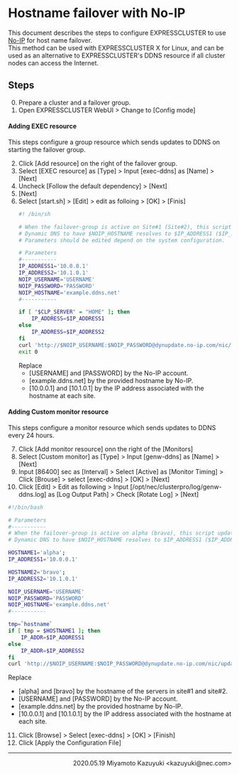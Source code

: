 # Hostname failover with No-IP

This document describes the steps to configure EXPRESSCLUSTER to use [No-IP](https://noip.com) for host name failover.  
This method can be used with EXPRESSCLUSTER X for Linux, and can be used as an alternative to EXPRESSCLUSTER's DDNS resource if all cluster nodes can access the Internet.

## Steps

0. Prepare a cluster and a failover group.
1. Open EXPRESSCLUSTER WebUI > Change to [Config mode]

#### Adding EXEC resource

This steps configure a group resource which sends updates to DDNS on starting the failover group.

2. Click [Add resource] on the right of the failover group.
3. Select [EXEC resource] as [Type] > Input [exec-ddns] as [Name] > [Next]
4. Uncheck [Follow the default dependency] > [Next]
5. [Next]
6. Select [start.sh] > [Edit] > edit as folloing > [OK] > [Finis]
   ```sh
   #! /bin/sh

   # When the failover-group is active on Site#1 (Site#2), this script updates
   # Dynamic DNS to have $NOIP_HOSTNAME resolves to $IP_ADDRESS1 ($IP_ADDRESS2).
   # Parameters should be edited depend on the system configuration.

   # Parameters
   #-----------
   IP_ADDRESS1='10.0.0.1'
   IP_ADDRESS2='10.1.0.1'
   NOIP_USERNAME='USERNAME'
   NOIP_PASSWORD='PASSWORD'
   NOIP_HOSTNAME='example.ddns.net'
   #-----------
   
   if [ "$CLP_SERVER" = "HOME" ]; then
       IP_ADDRESS=$IP_ADDRESS1
   else
       IP_ADDRESS=$IP_ADDRESS2
   fi
   curl 'http://$NOIP_USERNAME:$NOIP_PASSWORD@dynupdate.no-ip.com/nic/update?hostname=$NOIP_HOSTNAME&myip=$IP_ADDR'
   exit 0
   ```
   Replace
   - [USERNAME] and [PASSWORD] by the No-IP account.
   - [example.ddns.net] by the provided hostname by No-IP.
   - [10.0.0.1] and [10.1.0.1] by the IP address associated with the hostname at each site.

#### Adding Custom monitor resource

This steps configure a monitor resource which sends updates to DDNS every 24 hours.

7. Click [Add monitor resource] onn the right of the [Monitors]
8. Select [Custom monitor] as [Type] > Input [genw-ddns] as [Name] > [Next]
9. Input [86400] sec as [Interval] > Select [Active] as [Monitor Timing] > Click [Brouse] > select [exec-ddns] > [OK] > [Next]
10. Click [Edit] > Edit as following > Input [/opt/nec/clusterpro/log/genw-ddns.log] as [Log Output Path] > Check [Rotate Log] > [Next]

   ```sh
   #!/bin/bash

   # Parameters
   #-----------
   # When the failover-group is active on alpha (bravo), this script updates
   # Dynamic DNS to have $NOIP_HOSTNAME resolves to $IP_ADDRESS1 ($IP_ADDRESS2).

   HOSTNAME1='alpha';
   IP_ADDRESS1='10.0.0.1'

   HOSTNAME2='bravo';
   IP_ADDRESS2='10.1.0.1'

   NOIP_USERNAME='USERNAME'
   NOIP_PASSWORD='PASSWORD'
   NOIP_HOSTNAME='example.ddns.net'
   #-----------

   tmp=`hostname`
   if [ tmp = $HOSTNAME1 ]; then
       IP_ADDR=$IP_ADDRESS1
   else
       IP_ADDR=$IP_ADDRESS2
   fi
   curl 'http://$NOIP_USERNAME:$NOIP_PASSWORD@dynupdate.no-ip.com/nic/update?hostname=$NOIP_HOSTNAME&myip=$IP_ADDR'

   ```
   Replace
   - [alpha] and [bravo] by the hostname of the servers in site#1 and site#2.
   - [USERNAME] and [PASSWORD] by the No-IP account.
   - [example.ddns.net] by the provided hostname by No-IP.
   - [10.0.0.1] and [10.1.0.1] by the IP address associated with the hostname at each site.

11. Click [Browse] > Select [exec-ddns] > [OK] > [Finish]
12. Click [Apply the Configuration File]

----

<div align="right">2020.05.19 Miyamoto Kazuyuki &lt;kazuyuki@nec.com&gt;</div>
